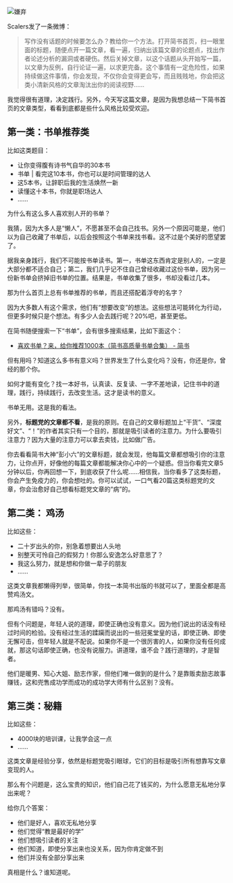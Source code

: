 ![嫌弃](http://upload-images.jianshu.io/upload_images/197369-bb3c9ec8bfbfc04d.jpg?imageMogr2/auto-orient/strip%7CimageView2/2/w/1240)

Scalers发了一条微博：

> 写作没有话题的时候要怎么办？教给你一个方法。打开简书首页，扫一眼里面的标题，随便点开一篇文章，看一遍，归纳出该篇文章的论题点，找出作者论述分析的漏洞或者硬伤。然后关掉文章，以这个话题从头开始写一篇，以文章为反例，自行论证一遍，以求更完备。这个事情有一定危险性，如果持续做这件事情，你会发现，不仅你会变得更会写，而且贱贱地，你会把这类小清新风格的文章淘汰出你的阅读视野……

我觉得很有道理，决定践行。另外，今天写这篇文章，是因为我想总结一下简书首页的文章类型，看看到底都是些什么风格比较受欢迎。

## 第一类：书单推荐类

比如这类题目：

- 让你变得腹有诗书气自华的30本书
- 书单 | 看完这10本书，你也可以是时间管理的达人
- 这5本书，让辞职后我的生活焕然一新
- 读懂这十本书，你就是职场达人
- ……

为什么有这么多人喜欢别人开的书单？

我猜，因为大多人是“懒人”，不愿甚至不会自己找书。另外一个原因可能是，他们以为自己收藏了书单后，以后会按照这个书单来找书看。这不过是个美好的愿望罢了。

据我亲身践行，我们不可能按书单读书。第一，书单这东西肯定是别人的，一定是大部分都不适合自己；第二，我们几乎记不住自己曾经收藏过这份书单，因为另一份新书单会挤掉旧书单的位置。结果是，书单收集了很多，书却没看过几本。

那为什么首页上总有书单推荐的书单，而且还搭配着浮夸的名字？

因为大多数人有这个需求，他们有“想要改变”的想法。这些想法可能转化为行动，但更多时候只是个想法。有多少人会去践行呢？20%吧，甚至更低。

在简书随便搜索一下“书单”，会有很多搜索结果，比如下面这个：

- [喜欢书单？来，给你推荐1000本（简书高质量书单合集） - 简书](http://www.jianshu.com/p/61b6063abf7c)

但有用吗？知道这么多书有意义吗？世界发生了什么变化吗？没有，你还是你，曾经的那个你。

如何才能有变化？找一本好书，认真读、反复读、一字不差地读，记住书中的道理，践行，持续践行，去改变生活。这才是读书的意义。

书单无用。这是我的看法。

另外，**标题党的文章都不看**，是我的原则。在自己的文章标题加上“干货”、“深度好文”、“！”的作者其实只有一个目的，那就是吸引读者的注意力。为什么要吸引注意力？因为大量的注意力可以拿去卖钱，比如做广告。

你去看看简书大神“彭小六”的文章标题，就会发现，他每篇文章都想吸引你的注意力，让你点开，好像他的每篇文章都能解决你心中的一个疑惑。但当你看完文章5分钟以后，你再回想一下，到底收获了什么呢……相信我，当你看多了这类标题，你会产生免疫力的，你会想吐的。你可以试试，一口气看20篇这类标题党的文章，你会治愈好自己想看标题党文章的“病”的。

## 第二类： 鸡汤

比如这些：

- 二十岁出头的你，别急着想要出人头地
- 别整天可怜自己的假努力！你那么安逸怎么好意思了？
- 我这么努力，就是想和你做一辈子的朋友
- ……

这类文章我都懒得列举，很简单，你找一本简书出版的书就可以了，里面全都是高赞鸡汤文。

那鸡汤有错吗？没有。

但有个问题是，年轻人说的道理，即使正确也没有意义。因为他们说出的话没有经过时间的检验。没有经过生活的蹂躏而说出的一些冠冕堂皇的话，即使正确、即使无懈可击，但年轻人就是不配说。如果你不是一个很厉害的人，如果你没有任何成就，那这句话即使正确，也没有说服力。讲道理，谁不会？践行道理的，才是智者。

他们是暖男、知心大姐、励志作家，但他们唯一做到的是什么？是靠贩卖励志故事赚钱，这和兜售成功学而成功的成功学大师有什么区别？没有。

## 第三类：秘籍

比如这些：

- 4000块的培训课，让我学会这一点
- ……

这类文章是经验分享，依然是标题党吸引眼球，它们的目标是吸引所有想靠写文章变现的人。

那么有个问题是，这么宝贵的知识，他们自己花了钱买的，为什么愿意无私地分享出来呢？

给你几个答案：

- 他们是好人，喜欢无私地分享
- 他们觉得“教是最好的学”
- 他们想吸引读者的关注
- 他们知道，即使分享出来也没关系，因为你肯定做不到
- 他们并没有全部分享出来

真相是什么？谁知道呢。
